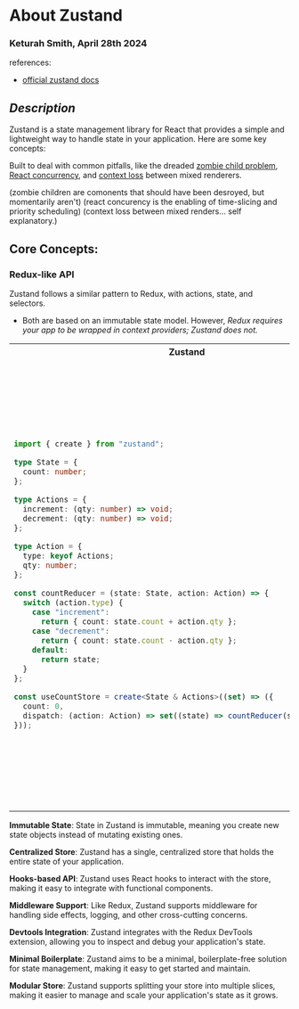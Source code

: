 # About Zustand

### Keturah Smith, April 28th 2024

references:

- [official zustand docs](https://docs.pmnd.rs/zustand/getting-started/introduction#installation)

## _Description_

Zustand is a state management library for React that provides a simple and lightweight way to handle state in your application. Here are some key concepts:

Built to deal with common pitfalls, like the dreaded [zombie child problem](https://react-redux.js.org/api/hooks#stale-props-and-zombie-children), [React concurrency](https://github.com/bvaughn/rfcs/blob/useMutableSource/text/0000-use-mutable-source.md), and [context loss](https://github.com/facebook/react/issues/13332) between mixed renderers.

(zombie children are comonents that should have been desroyed, but momentarily aren't)
(react concurency is the enabling of time-slicing and priority scheduling)
(context loss between mixed renders... self explanatory.)

## Core Concepts:

### Redux-like API

Zustand follows a similar pattern to Redux, with actions, state, and selectors.

- Both are based on an immutable state model. However, _Redux requires your app to be wrapped in context providers; Zustand does not._

<table>
<tr>
<th>Zustand</th>
<th>Redux</th>
</tr>
<tr>
<td>

```typescript
import { create } from "zustand";

type State = {
  count: number;
};

type Actions = {
  increment: (qty: number) => void;
  decrement: (qty: number) => void;
};

type Action = {
  type: keyof Actions;
  qty: number;
};

const countReducer = (state: State, action: Action) => {
  switch (action.type) {
    case "increment":
      return { count: state.count + action.qty };
    case "decrement":
      return { count: state.count - action.qty };
    default:
      return state;
  }
};

const useCountStore = create<State & Actions>((set) => ({
  count: 0,
  dispatch: (action: Action) => set((state) => countReducer(state, action)),
}));
```

</td>
<td>

```typescript
import { createStore } from 'redux'
import { useSelector, useDispatch } from 'react-redux'

type State = {
  count: number
}

type Action = {
  type: 'increment' | 'decrement'
  qty: number
}

const countReducer = (state: State, action: Action) => {
  switch (action.type) {
    case 'increment':
      return { count: state.count + action.qty }
    case 'decrement':
      return { count: state.count - action.qty }
    default:
      return state
  }
}

const countStore = createStore(countReducer)

.......


import { createSlice, configureStore } from '@reduxjs/toolkit'

const countSlice = createSlice({
  name: 'count',
  initialState: { value: 0 },
  reducers: {
    incremented: (state, qty: number) => {
      // Redux Toolkit does not mutate the state, it uses the Immer library
      // behind scenes, allowing us to have something called "draft state".
      state.value += qty
    },
    decremented: (state, qty: number) => {
      state.value -= qty
    },
  },
})

const countStore = configureStore({ reducer: countSlice.reducer })
```

</td>
</tr>
</table>

**Immutable State**: State in Zustand is immutable, meaning you create new state objects instead of mutating existing ones.

**Centralized Store**: Zustand has a single, centralized store that holds the entire state of your application.

**Hooks-based API**: Zustand uses React hooks to interact with the store, making it easy to integrate with functional components.

**Middleware Support**: Like Redux, Zustand supports middleware for handling side effects, logging, and other cross-cutting concerns.

**Devtools Integration**: Zustand integrates with the Redux DevTools extension, allowing you to inspect and debug your application's state.

**Minimal Boilerplate**: Zustand aims to be a minimal, boilerplate-free solution for state management, making it easy to get started and maintain.

**Modular Store**: Zustand supports splitting your store into multiple slices, making it easier to manage and scale your application's state as it grows.
